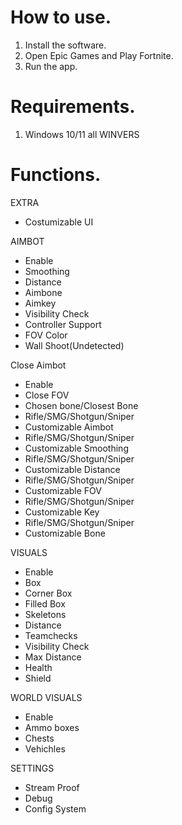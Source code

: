 # How to use.

1. Install the software.
2. Open Epic Games and Play Fortnite.
3. Run the app.

# Requirements.

1. Windows 10/11 all WINVERS


# Functions.

EXTRA
- Costumizable UI

AIMBOT
- Enable
- Smoothing
- Distance
- Aimbone
- Aimkey
- Visibility Check
- Controller Support
- FOV Color
- Wall Shoot(Undetected)

Close Aimbot
- Enable
- Close FOV
- Chosen bone/Closest Bone
- Rifle/SMG/Shotgun/Sniper
- Customizable Aimbot
- Rifle/SMG/Shotgun/Sniper
- Customizable Smoothing
- Rifle/SMG/Shotgun/Sniper
- Customizable Distance
- Rifle/SMG/Shotgun/Sniper
- Customizable FOV
- Rifle/SMG/Shotgun/Sniper
- Customizable Key
- Rifle/SMG/Shotgun/Sniper
- Customizable Bone

VISUALS
- Enable
- Box
- Corner Box
- Filled Box
- Skeletons
- Distance
- Teamchecks
- Visibility Check
- Max Distance
- Health
- Shield

WORLD VISUALS
- Enable
- Ammo boxes
- Chests
- Vehichles

SETTINGS
- Stream Proof
- Debug
- Config System
